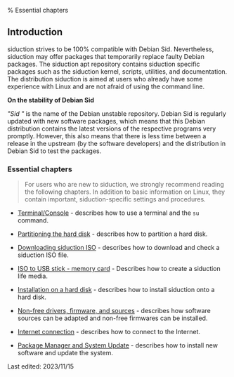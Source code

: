 % Essential chapters

## Introduction

siduction strives to be 100% compatible with Debian Sid. Nevertheless, siduction may offer packages that temporarily replace faulty Debian packages. The siduction apt repository contains siduction specific packages such as the siduction kernel, scripts, utilities, and documentation.  
The distribution siduction is aimed at users who already have some experience with Linux and are not afraid of using the command line.

**On the stability of Debian Sid**

*"Sid "* is the name of the Debian unstable repository. Debian Sid is regularly updated with new software packages, which means that this Debian distribution contains the latest versions of the respective programs very promptly. However, this also means that there is less time between a release in the upstream (by the software developers) and the distribution in Debian Sid to test the packages.

### Essential chapters

> For users who are new to siduction, we strongly recommend reading the following chapters. In addition to basic information on Linux, they contain important, siduction-specific settings and procedures.

+ [Terminal/Console](0701-term-konsole_en.md#terminal---command-line) - describes how to use a terminal and the `su` command.

+ [Partitioning the hard disk](0312-part-gparted_en.md#partitioning-with-gparted) - describes how to partition a hard disk. 

+ [Downloading siduction ISO](0206-iso-dl_en.md#downloading-the-iso) - describes how to download and check a siduction ISO file.

+ [ISO to USB stick - memory card](0207-iso-to-usb-sd_en.md#iso-to-usb-stick---memory-card) - Describes how to create a siduction life media.

+ [Installation on a hard disk](0301-hd-install_en.md#installation-on-hdd) - describes how to install siduction onto a hard disk.

+ [Non-free drivers, firmware, and sources](0600-gpu_en.md#graphics-drivers) - describes how software sources can be adapted and non-free firmwares can be installed.

+ [Internet connection](0500-network_en.md#network) - describes how to connect to the Internet.

+ [Package Manager and System Update](0705-sys-admin-apt_en.md#apt-package-management) - describes how to install new software and update the system.

<div id="rev">Last edited: 2023/11/15</div>
